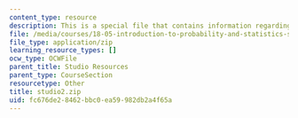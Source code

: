 ```yaml
---
content_type: resource
description: This is a special file that contains information regarding studio 2.
file: /media/courses/18-05-introduction-to-probability-and-statistics-spring-2014/fc676de28462bbc0ea59982db2a4f65a_studio2.zip
file_type: application/zip
learning_resource_types: []
ocw_type: OCWFile
parent_title: Studio Resources
parent_type: CourseSection
resourcetype: Other
title: studio2.zip
uid: fc676de2-8462-bbc0-ea59-982db2a4f65a
---
```

